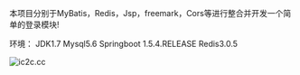 本项目分别于MyBatis，Redis，Jsp，freemark，Cors等进行整合并开发一个简单的登录模块!

环境：
    JDK1.7
    Mysql5.6
    Springboot 1.5.4.RELEASE
    Redis3.0.5

<img src='https://git.oschina.net/uploads/images/2017/0728/142128_f4e119f4_1160547.png' title='ic2c.cc'/>